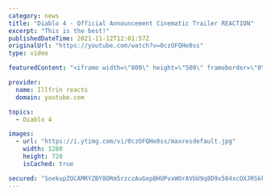 ```yaml
---
category: news
title: "Diablo 4 - Official Announcement Cinematic Trailer REACTION"
excerpt: "This is the best!"
publishedDateTime: 2021-11-12T12:01:57Z
originalUrl: "https://youtube.com/watch?v=0czOFQHe0ss"
type: video

featuredContent: "<iframe width=\"800\" height=\"500\" frameborder=\"0\" src=\"https://www.youtube.com/embed/0czOFQHe0ss\" allow=\"accelerometer; autoplay; encrypted-media; gyroscope; picture-in-picture\" allowfullscreen></iframe>"

provider:
  name: Illfrin reacts
  domain: youtube.com

topics:
  - Diablo 4

images:
  - url: "https://i.ytimg.com/vi/0czOFQHe0ss/maxresdefault.jpg"
    width: 1280
    height: 720
    isCached: true

secured: "SoekupZOCAMRYZBY8ORm5rzczAuGopBHUPvxWOrAVbU9q8D9x504xcOXJRSkksUitAEeNKe93AaW4xySqSFClC9IrCqJiMkCxxnJ9m9DFimRvl9lvpWwqqfL2VLwqrVo0aKrOdotk0tz4XASQRBwrJyh5mo/mROZr5ypoBPh4w9SShhzi6O8ranQ/uqiVaEMUPIvZQGvpSg5gFjBSKQt93qlG2o84ids1Qeueo8+F9ygtbCTfkUgVT7LEavOxc2BWEjlzShrpsiiuqsNbbnSKi79BHV7MGDC9qNcnqZ0YkWkgbMN3Ojy3sDBvy73DBFU8LPqE43bR30T+uxCcFO6huYltp/wQEPdfOxumR5DbFgTml4VLubCfgtRQoknZa6XCN8g6K+9jrPcgmaqev5Vgg==;5LB1VYhq/fNqtzEcA8vhOA=="
---
```


